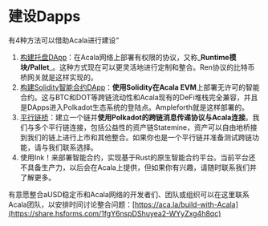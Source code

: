 # 建设Dapps

有4种方法可以借助Acala进行建设“

1. [构建托盘DApp](bu-shu-sheng-tai-mo-kuai.md)：在Acala网络上部署有权限的协议，又称_**Runtime模块/Pallet**_。这种方式现在可以更灵活地进行定制和整合。Ren协议的比特币桥网关就是这样实现的。&#x20;
2. [构建Solidity智能合约DApp](zhi-neng-he-yue/)：**使用Solidity在Acala EVM**上部署无许可的智能合约。这与BTC和DOT等跨链流动性和Acala现有的DeFi堆栈完全兼容，并且是DApps进入Polkadot生态系统的登陆点。Ampleforth就是这样部署的。&#x20;
3. [平行链桥](ke-zu-he-de-lian/)：建立一个链并**使用Polkadot的跨链消息传递协议与Acala连接**。我们与多个平行链连接，包括公益性的资产链Statemine，资产可以自由地桥接到我们的链上进行上市和其他整合。如果你也是一个平行链并准备测试跨链功能，请与我们联系选择。&#x20;
4. 使用Ink！来部署智能合约，实现基于Rust的原生智能合约平台。当前平台还不具备生产力，以后会在Acala上提供，但如果你有兴趣，请随时联系我们并了解更多。&#x20;

有意愿整合aUSD稳定币和Acala网络的开发者们、团队或组织可以在这里联系Acala团队，以安排时间讨论整合问题：[https://aca.la/build-with-Acala](https://share.hsforms.com/1fgY6nspDShuyea2-WYyZxg4h8qc)
